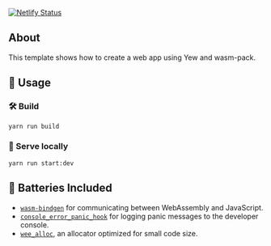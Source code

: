 [![Netlify Status](https://api.netlify.com/api/v1/badges/5ba03ba7-ff8b-4c54-94e7-cd5fd76a6737/deploy-status)](https://app.netlify.com/sites/yew-todomvc/deploys)

## About

This template shows how to create a web app using Yew and wasm-pack. 

## 🚴 Usage

### 🛠️ Build

```
yarn run build
```

### 🔬 Serve locally

```
yarn run start:dev
```


## 🔋 Batteries Included

* [`wasm-bindgen`](https://github.com/rustwasm/wasm-bindgen) for communicating
  between WebAssembly and JavaScript.
* [`console_error_panic_hook`](https://github.com/rustwasm/console_error_panic_hook)
  for logging panic messages to the developer console.
* [`wee_alloc`](https://github.com/rustwasm/wee_alloc), an allocator optimized
  for small code size.
